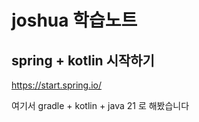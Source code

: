 # joshua 학습노트


## spring + kotlin 시작하기
https://start.spring.io/

여기서 gradle + kotlin + java 21 로 해봤습니다

